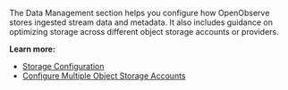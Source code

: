 The Data Management section helps you configure how OpenObserve stores ingested stream data and metadata. It also includes guidance on optimizing storage across different object storage accounts or providers.

**Learn more:**

- [Storage Configuration](storage.md)
- [Configure Multiple Object Storage Accounts](configure-multiple-storage-accounts.md)
